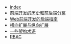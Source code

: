 - [index](fullStack/index.md)
- [前端开发的历史和前后端分离](fullStack/fe-history.md)
- [Web前端开发的后端指南](fullStack/guide-to-the-backend.md)
- [横向扩展与纵向扩展](fullStack/Scalability.md)
- [一些架构术语](fullStack/Architecture.md)
- [RBAC](fullStack/RBAC.md)

<!--
[前端部署演化史](https://mp.weixin.qq.com/s?__biz=MzI1NDU3NzM5Mg==&mid=2247484073&idx=1&sn=8df6770b3a0431e6ebc4f662fe71f209)
 -->